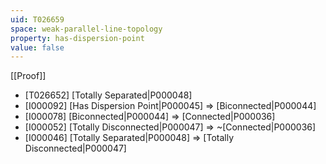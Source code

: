 ```yaml
---
uid: T026659
space: weak-parallel-line-topology
property: has-dispersion-point
value: false
---
```

[[Proof]]

* [T026652] [Totally Separated|P000048]
* [I000092] [Has Dispersion Point|P000045] => [Biconnected|P000044]
* [I000078] [Biconnected|P000044] => [Connected|P000036]
* [I000052] [Totally Disconnected|P000047] => ~[Connected|P000036]
* [I000046] [Totally Separated|P000048] => [Totally Disconnected|P000047]

